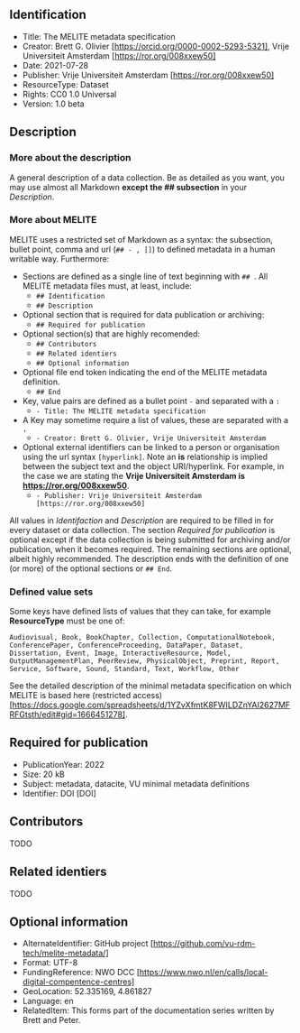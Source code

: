 ## Identification
- Title: The MELITE metadata specification
- Creator: Brett G. Olivier [https://orcid.org/0000-0002-5293-5321], Vrije Universiteit Amsterdam [https://ror.org/008xxew50]
- Date: 2021-07-28 
- Publisher: Vrije Universiteit Amsterdam [https://ror.org/008xxew50]
- ResourceType: Dataset
- Rights: CC0 1.0 Universal
- Version: 1.0 beta

## Description
### More about the description
 A general description of a data collection. Be as detailed as you want, you may use almost all Markdown **except the ## subsection** in your *Description*. 

### More about MELITE
MELITE uses a restricted set of Markdown as a syntax: the subsection, bullet point, comma and url (`## - , []`) to defined metadata in a human writable way. Furthermore:

- Sections are defined as a single line of text beginning with `## `. All MELITE metadata files must, at least, include:
  - `## Identification`
  - `## Description`
- Optional section that is required for data publication or archiving:
  - `## Required for publication`
- Optional section(s) that are highly recomended:
  - `## Contributors`
  - `## Related identiers`
  - `## Optional information`
- Optional file end token indicating the end of the MELITE metadata definition.
  - `## End`
- Key, value pairs are defined as a bullet point ` - ` and separated with a ` : `
  - `- Title: The MELITE metadata specification`
- A Key may sometime require a list of values, these are separated with a ` , `
  - `- Creator: Brett G. Olivier, Vrije Universiteit Amsterdam`
- Optional external identifiers can be linked to a person or organisation using the url syntax `[hyperlink]`. Note an **is** relationship is implied between the subject text and the object URI/hyperlink. For example, in the case we are stating the **Vrije Universiteit Amsterdam is https://ror.org/008xxew50**.
  - `- Publisher: Vrije Universiteit Amsterdam [https://ror.org/008xxew50]`

All values in *Identifaction* and *Description* are required to be filled in for every dataset or data collection. The section *Required for publication* is optional except if the data collection is being submitted for archiving and/or publication, when it becomes required. The remaining sections are optional, albeit highly recommended. The description ends with the definition of one (or more) of the optional sections or `## End`.

### Defined value sets
Some keys have defined lists of values that they can take, for example **ResourceType** must be one of: 

```text
Audiovisual, Book, BookChapter, Collection, ComputationalNotebook, ConferencePaper, ConferenceProceeding, DataPaper, Dataset, Dissertation, Event, Image, InteractiveResource, Model, OutputManagementPlan, PeerReview, PhysicalObject, Preprint, Report, Service, Software, Sound, Standard, Text, Workflow, Other
```

See the detailed description of the minimal metadata specification on which MELITE is based here (restricted access) [https://docs.google.com/spreadsheets/d/1YZvXfmtK8FWILDZnYAI2627MFRFGtsth/edit#gid=1666451278].

## Required for publication
- PublicationYear: 2022
- Size: 20 kB
- Subject: metadata, datacite, VU minimal metadata definitions
- Identifier: DOI [DOI]

## Contributors
TODO

## Related identiers
TODO

## Optional information
- AlternateIdentifier: GitHub project [https://github.com/vu-rdm-tech/melite-metadata/]
- Format: UTF-8
- FundingReference: NWO DCC [https://www.nwo.nl/en/calls/local-digital-compentence-centres]
- GeoLocation: 52.335169, 4.861827
- Language: en
- RelatedItem: This forms part of the documentation series written by Brett and Peter.
